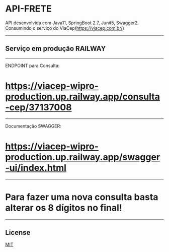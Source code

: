 # API-FRETE

API desenvolvida com Java11, SpringBoot 2.7, Junit5, Swagger2.
Consumindo o serviço do ViaCep(https://viacep.com.br/)

-----------------------
## Serviço em produção RAILWAY

-----------------------
ENDPOINT para Consulta:

# https://viacep-wipro-production.up.railway.app/consulta-cep/37137008

-----------------------
Documentação SWAGGER:

# https://viacep-wipro-production.up.railway.app/swagger-ui/index.html


-----------------------
# Para fazer uma nova consulta basta alterar os 8 dígitos no final!

-----------------------
## License

[MIT](https://choosealicense.com/licenses/mit/)
